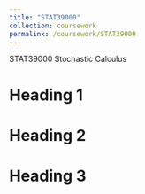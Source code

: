 ```yaml
---
title: "STAT39000"
collection: coursework
permalink: /coursework/STAT39000
---
```


STAT39000 Stochastic Calculus

Heading 1
======

Heading 2
======

Heading 3
======
